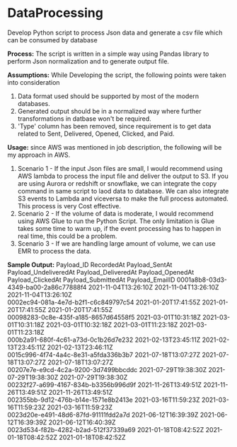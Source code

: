 # DataProcessing
Develop Python script to process Json data and generate a csv file which can be consumed by database

  **Process:**
  The script is written in a simple way using Pandas library to perform Json normalization and to generate output file.
  
  **Assumptions:**
  While Developing the script, the following points were taken into consideration
  1. Data format used should be supported by most of the modern databases.
  2. Generated output should be in a normalized way where further transformations in datbase won't be required.
  3. 'Type' column has been removed, since requirement is to get data related to Sent, Delivered, Opened, Clicked, and Paid.

  **Usage:**
  since AWS was mentioned in job description, the following will be my approach in AWS.
  1. Scenario 1 - If the input Json files are small, I would recommend using AWS lambda to process the input file and deliver the output to S3. If you are using Aurora or redshift or snowflake, we can integrate the copy command in same script to laod data to database. We can also integrate S3 events to Lambda and viceversa to make the full process automated. This process is very Cost effective.
  2. Scenario 2 - If the volume of data is moderate, I would recommend using AWS Glue to run the Python Script. The only limitation is Glue takes some time to warm up, if the event processing has to happen in real time, this could be a problem.
  3. Scenario 3 - If we are handling large amount of volume, we can use EMR to process the data.
  
  **Sample Output:**
  Payload_ID	RecordedAt	Payload_SentAt	Payload_UndeliveredAt	Payload_DeliveredAt	Payload_OpenedAt	Payload_ClickedAt	Payload_SubmittedAt	Payload_EmailID
0001a8b8-03d3-4349-ba00-2a86c77888f4	2021-11-04T13:26:10Z	2021-11-04T13:26:10Z	2021-11-04T13:26:10Z					
0002ec94-081a-4e7d-b2f1-c6c849797c54	2021-01-20T17:41:55Z	2021-01-20T17:41:55Z	2021-01-20T17:41:55Z					
00098283-0c8e-435f-a185-8657d64558f5	2021-03-01T10:31:18Z	2021-03-01T10:31:18Z		2021-03-01T10:32:18Z	2021-03-01T11:23:18Z	2021-03-01T11:23:18Z		
000b2a91-680f-4c61-a73d-0c1b26d7e232	2021-02-13T23:45:11Z	2021-02-13T23:45:11Z		2021-02-13T23:46:11Z				
0015c996-4f74-4a4c-8e31-a5fda336b3b7	2021-07-18T13:07:27Z	2021-07-18T13:07:27Z		2021-07-18T13:07:27Z				
00207e7e-e9cd-4c2a-9200-3d7499bbcddc	2021-07-29T19:38:30Z	2021-07-29T19:38:30Z		2021-07-29T19:38:30Z				
00232f27-a699-4167-834b-b3356b996d9f	2021-11-26T13:49:51Z	2021-11-26T13:49:51Z		2021-11-26T13:49:51Z				
002355bb-9d12-476b-b14e-1571e8b2413e	2021-03-16T11:59:23Z	2021-03-16T11:59:23Z		2021-03-16T11:59:23Z				
0023d20e-e491-48d6-87fd-91111fdd2a7d	2021-06-12T16:39:39Z	2021-06-12T16:39:39Z		2021-06-12T16:40:39Z				
0023d534-f82b-4282-b2ad-512f37339a69	2021-01-18T08:42:52Z	2021-01-18T08:42:52Z		2021-01-18T08:42:52Z				
